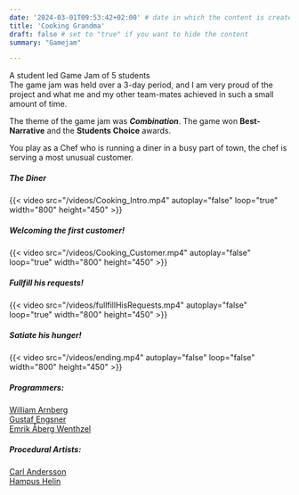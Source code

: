 ```yaml
---
date: '2024-03-01T09:53:42+02:00' # date in which the content is created - defaults to "today"
title: 'Cooking Grandma'
draft: false # set to "true" if you want to hide the content 
summary: "Gamejam"

---
```

A student led Game Jam of 5 students  
The game jam was held over a 3-day period, and I am very proud of the project and what me and my other team-mates achieved in such a small amount of time.

The theme of the game jam was ***Combination***.
The game won **Best-Narrative** and the **Students Choice** awards.

You play as a Chef who is running a diner in a busy part of town, the chef is serving a most unusual customer. <br/>

##### The Diner
{{< video src="/videos/Cooking_Intro.mp4" autoplay="false" loop="true" width="800" height="450" >}}  

 

##### Welcoming the first customer!

{{< video src="/videos/Cooking_Customer.mp4" autoplay="false" loop="true" width="800" height="450" >}}


##### Fullfill his requests!
{{< video src="/videos/fullfillHisRequests.mp4" autoplay="false" loop="true" width="800" height="450" >}}

##### Satiate his hunger!
{{< video src="/videos/ending.mp4" autoplay="false" loop="false" width="800" height="450" >}}




##### Programmers: 
[William Arnberg](https://williamarnberg.com/) </br>
[Gustaf Engsner](https://gengsner.github.io/) </br>
[Emrik Åberg Wenthzel](https://emriko.github.io/Portfolio/) </br>

##### Procedural Artists:
[Carl Andersson](https://carlandersson.artstation.com/)</br>
[Hampus Helin](https://hampushelin.artstation.com/)</br>
